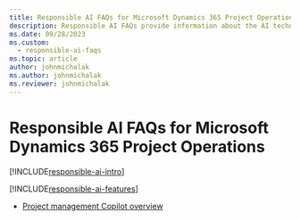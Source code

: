 ```yaml
---
title: Responsible AI FAQs for Microsoft Dynamics 365 Project Operations
description: Responsible AI FAQs provide information about the AI technology used in Microsoft Dynamics 365 Project Operations, along with key considerations and details about how the AI is used, how it was tested and evaluated, and any specific limitations.
ms.date: 09/28/2023
ms.custom: 
  - responsible-ai-faqs
ms.topic: article
author: johnmichalak
ms.author: johnmichalak
ms.reviewer: johnmichalak
---
```


# Responsible AI FAQs for Microsoft Dynamics 365 Project Operations

[!INCLUDE[responsible-ai-intro](../includes/responsible-ai.intro.md)]

[!INCLUDE[responsible-ai-features](../includes/responsible-ai-features.md)]


- [Project management Copilot overview](../project-management/copilot-features.md)


